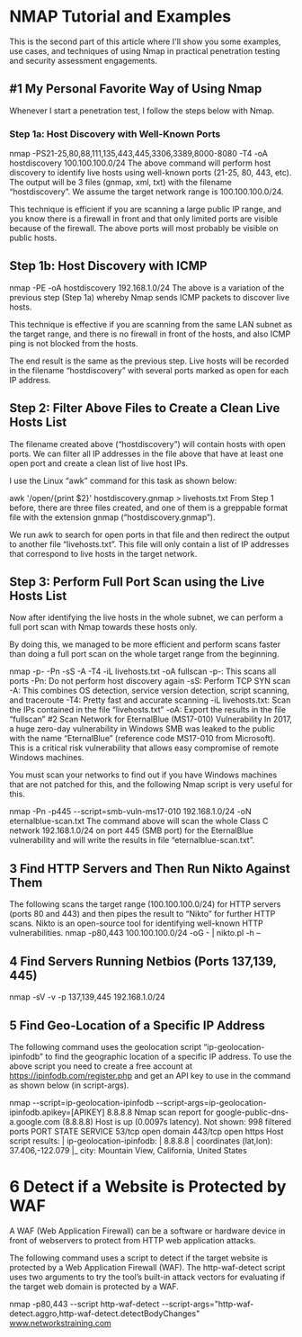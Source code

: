 # NMAP Tutorial and Examples

This is the second part of this article where I'll show you some examples, use cases, and techniques of using Nmap in practical penetration testing and security assessment engagements.

## #1 My Personal Favorite Way of Using Nmap

Whenever I start a penetration test, I follow the steps below with Nmap.

### Step 1a: Host Discovery with Well-Known Ports


nmap -PS21-25,80,88,111,135,443,445,3306,3389,8000-8080 -T4 -oA hostdiscovery 100.100.100.0/24
The above command will perform host discovery to identify live hosts using well-known ports (21-25, 80, 443, etc). The output will be 3 files (gnmap, xml, txt) with the filename “hostdiscovery”. We assume the target network range is 100.100.100.0/24.

This technique is efficient if you are scanning a large public IP range, and you know there is a firewall in front and that only limited ports are visible because of the firewall. The above ports will most probably be visible on public hosts.

## Step 1b: Host Discovery with ICMP

nmap -PE -oA hostdiscovery 192.168.1.0/24
The above is a variation of the previous step (Step 1a) whereby Nmap sends ICMP packets to discover live hosts.

This technique is effective if you are scanning from the same LAN subnet as the target range, and there is no firewall in front of the hosts, and also ICMP ping is not blocked from the hosts.

The end result is the same as the previous step. Live hosts will be recorded in the filename “hostdiscovery” with several ports marked as open for each IP address.

## Step 2: Filter Above Files to Create a Clean Live Hosts List
The filename created above (“hostdiscovery”) will contain hosts with open ports. We can filter all IP addresses in the file above that have at least one open port and create a clean list of live host IPs.

I use the Linux “awk” command for this task as shown below:


awk '/open/{print $2}' hostdiscovery.gnmap > livehosts.txt
From Step 1 before, there are three files created, and one of them is a greppable format file with the extension gnmap (“hostdiscovery.gnmap”).

We run awk to search for open ports in that file and then redirect the output to another file “livehosts.txt”. This file will only contain a list of IP addresses that correspond to live hosts in the target network.

## Step 3: Perform Full Port Scan using the Live Hosts List
Now after identifying the live hosts in the whole subnet, we can perform a full port scan with Nmap towards these hosts only.

By doing this, we managed to be more efficient and perform scans faster than doing a full port scan on the whole target range from the beginning.

nmap -p- -Pn -sS -A -T4 -iL livehosts.txt -oA fullscan
-p-: This scans all ports
-Pn: Do not perform host discovery again
-sS: Perform TCP SYN scan
-A: This combines OS detection, service version detection, script scanning, and traceroute
-T4: Pretty fast and accurate scanning
-iL livehosts.txt: Scan the IPs contained in the file “livehosts.txt”
-oA: Export the results in the file “fullscan”
#2 Scan Network for EternalBlue (MS17-010) Vulnerability
In 2017, a huge zero-day vulnerability in Windows SMB was leaked to the public with the name “EternalBlue” (reference code MS17-010 from Microsoft). This is a critical risk vulnerability that allows easy compromise of remote Windows machines.

You must scan your networks to find out if you have Windows machines that are not patched for this, and the following Nmap script is very useful for this.

nmap -Pn -p445 --script=smb-vuln-ms17-010 192.168.1.0/24 -oN eternalblue-scan.txt
The command above will scan the whole Class C network 192.168.1.0/24 on port 445 (SMB port) for the EternalBlue vulnerability and will write the results in file “eternalblue-scan.txt”.

## 3 Find HTTP Servers and Then Run Nikto Against Them
The following scans the target range (100.100.100.0/24) for HTTP servers (ports 80 and 443) and then pipes the result to “Nikto” for further HTTP scans. Nikto is an open-source tool for identifying well-known HTTP vulnerabilities.
nmap -p80,443 100.100.100.0/24 -oG - | nikto.pl -h –

## 4 Find Servers Running Netbios (Ports 137,139, 445)
nmap -sV -v -p 137,139,445 192.168.1.0/24

## 5 Find Geo-Location of a Specific IP Address
The following command uses the geolocation script “ip-geolocation-ipinfodb” to find the geographic location of a specific IP address. To use the above script you need to create a free account at https://ipinfodb.com/register.php and get an API key to use in the command as shown below (in script-args).

nmap --script=ip-geolocation-ipinfodb --script-args=ip-geolocation-ipinfodb.apikey=[APIKEY] 8.8.8.8
Nmap scan report for google-public-dns-a.google.com (8.8.8.8)
Host is up (0.0097s latency).
Not shown: 998 filtered ports
PORT STATE SERVICE
53/tcp open domain
443/tcp open https
Host script results:
| ip-geolocation-ipinfodb:
| 8.8.8.8
| coordinates (lat,lon): 37.406,-122.079
|_ city: Mountain View, California, United States

# 6 Detect if a Website is Protected by WAF
A WAF (Web Application Firewall) can be a software or hardware device in front of webservers to protect from HTTP web application attacks.

The following command uses a script to detect if the target website is protected by a Web Application Firewall (WAF). The http-waf-detect script uses two arguments to try the tool’s built-in attack vectors for evaluating if the target web domain is protected by a WAF.

nmap -p80,443 --script http-waf-detect --script-args="http-waf-detect.aggro,http-waf-detect.detectBodyChanges" www.networkstraining.com
